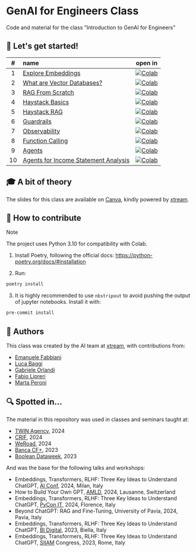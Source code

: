 # GenAI for Engineers Class

Code and material for the class "Introduction to GenAI for Engineers"

## 🚀 Let's get started!

**#** | **name**                                                                             | **open in**
:-----: |:-------------------------------------------------------------------------------------| :-------:
1 | [Explore Embeddings](./notebooks/01-embeddings.ipynb)                                | [![Colab](https://colab.research.google.com/assets/colab-badge.svg)](https://colab.research.google.com/github/xtreamsrl/genai-for-engineers-class/blob/main/notebooks/01-embeddings.ipynb)          
2 | [What are Vector Databases?](./notebooks/02-vector_databases.ipynb)                  | [![Colab](https://colab.research.google.com/assets/colab-badge.svg)](https://colab.research.google.com/github/xtreamsrl/genai-for-engineers-class/blob/main/notebooks/02-vector_databases.ipynb) 
3 | [RAG From Scratch](./notebooks/03-rag_from_scratch.ipynb)                            | [![Colab](https://colab.research.google.com/assets/colab-badge.svg)](https://colab.research.google.com/github/xtreamsrl/genai-for-engineers-class/blob/main/notebooks/03-rag_from_scratch.ipynb) 
4 | [Haystack Basics](./notebooks/04-haystack_basics.ipynb)                              | [![Colab](https://colab.research.google.com/assets/colab-badge.svg)](https://colab.research.google.com/github/xtreamsrl/genai-for-engineers-class/blob/main/notebooks/04-haystack_basics.ipynb) 
5 | [Haystack RAG](./notebooks/05-haystack_rag.ipynb)                                    | [![Colab](https://colab.research.google.com/assets/colab-badge.svg)](https://colab.research.google.com/github/xtreamsrl/genai-for-engineers-class/blob/main/notebooks/05-haystack_rag.ipynb) 
6 | [Guardrails](./notebooks/06-guardrails.ipynb)                                        | [![Colab](https://colab.research.google.com/assets/colab-badge.svg)](https://colab.research.google.com/github/xtreamsrl/genai-for-engineers-class/blob/main/notebooks/06-guardrails.ipynb) 
7 | [Observability](./notebooks/07-observability.ipynb)                                  | [![Colab](https://colab.research.google.com/assets/colab-badge.svg)](https://colab.research.google.com/github/xtreamsrl/genai-for-engineers-class/blob/main/notebooks/07-observability.ipynb) 
8 | [Function Calling](./notebooks/08-function_calling.ipynb)                            | [![Colab](https://colab.research.google.com/assets/colab-badge.svg)](https://colab.research.google.com/github/xtreamsrl/genai-for-engineers-class/blob/main/notebooks/08-function_calling.ipynb) 
9 | [Agents](./notebooks/09-agents.ipynb)                                                | [![Colab](https://colab.research.google.com/assets/colab-badge.svg)](https://colab.research.google.com/github/xtreamsrl/genai-for-engineers-class/blob/main/notebooks/09-agents.ipynb) 
10 | [Agents for Income Statement Analysis](./notebooks/10-agents_income_statement.ipynb) | [![Colab](https://colab.research.google.com/assets/colab-badge.svg)](https://colab.research.google.com/github/xtreamsrl/genai-for-engineers-class/blob/main/notebooks/10-agents_income_statement.ipynb) 


## 🎓 A bit of theory

The slides for this class are available on [Canva](https://www.canva.com/design/DAGI8YciVf0/nqo2qMxGM-q4_itr72_clw/edit?utm_content=DAGI8YciVf0&utm_campaign=designshare&utm_medium=link2&utm_source=sharebutton), kindly powered by [xtream](https://xtreamers.io).


## 🥂 How to contribute

> [!NOTE]
> The project uses Python 3.10 for compatibility with Colab.

1. Install Poetry, following the official docs: https://python-poetry.org/docs/#installation

2. Run:

```bash
poetry install
```

3. It is highly recommended to use `nbstripout` to avoid pushing the output of jupyter notebooks.
   Install it with:

```bash
pre-commit install
```

## 🤗 Authors
This class was created by the AI team at [xtream](https://xtreamers.io), with contributions from:
- [Emanuele Fabbiani](https://www.linkedin.com/in/emanuelefabbiani/)
- [Luca Baggi](https://www.linkedin.com/in/lucabaggi/)
- [Gabriele Orlandi](https://www.linkedin.com/in/gabri-o/)
- [Fabio Lipreri](https://www.linkedin.com/in/fabiolipreri/)
- [Marta Peroni](https://www.linkedin.com/in/peroni-marta-19145499/)

## 🔍 Spotted in...
The material in this repository was used in classes and seminars taught at:

- [TWIN Agency](https://twin.services/en/), 2024
- [CRIF](https://www.crif.it/), 2024
- [WeRoad](https://www.weroad.it/), 2024
- [Banca CF+](https://www.bancacfplus.it/), 2023
- [Boolean Dataweek](https://boolean.careers/), 2023

And was the base for the following talks and workshops:

- Embeddings, Transformers, RLHF: Three Key Ideas to Understand ChatGPT, [AI Conf](https://www.aiconf.it/), 2024, Milan, Italy
- How to Build Your Own GPT, [AMLD](https://appliedmldays.org/), 2024, Lausanne, Switzerland
- Embeddings, Transformers, RLHF: Three Key Ideas to Understand ChatGPT, [PyCon IT](https://2024.pycon.it/en), 2024, Florence, Italy
- Beyond ChatGPT: RAG and Fine-Tuning, University of Pavia, 2024, Pavia, Italy
- Embeddings, Transformers, RLHF: Three Key Ideas to Understand ChatGPT, [BI Digital](https://bidigital.it/), 2023, Biella, Italy
- Embeddings, Transformers, RLHF: Three Key Ideas to Understand ChatGPT, [SIIAM](https://www.siiam.it/en) Congress, 2023, Rome, Italy
